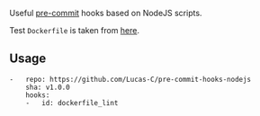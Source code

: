 Useful [pre-commit](http://pre-commit.com) hooks based on NodeJS scripts.

Test `Dockerfile` is taken from [here](https://github.com/docker-library/redis/blob/master/3.2/Dockerfile).

## Usage

```
-   repo: https://github.com/Lucas-C/pre-commit-hooks-nodejs
    sha: v1.0.0
    hooks:
    -   id: dockerfile_lint
```
